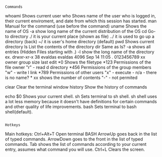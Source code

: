                                                                     Commands

whoami      Shows current user
who         Shows name of the user who is logged in, their current enviroment, and date from which this session has started.
man         Manual for the command (use before the command)
uname       Shows the name of OS
    -a      show long name of the current distribution of the OS
cd          Go-to directory
    ./       it is your current place (shown as file)
    ../      it is used to go up a directory (back)
    ~/       it is user's home directory (default)
pwd         Shows current directory
ls          List the contents of the directory
dir         Same as ls?
    -a        shows all entries (Hidden Files starting with .)
    -l        show the long name of the directory 
              ex. drwxr-xr-x 38 evaldas evaldas   4096 Sep 14 11:05  .
                  0123456789 xx owner   group     size  last edit 
                 *0 Shows the filetype            *123 Permissions of the file owner         "r" - read
                  d  directory                    *456 Permissions of the group members      "w" - write
                  l  link                         *789 Permissions of other users            "x" - execute
                  -  n/a - there is no name?      * xx shows the number of contents          "-" - not permited
                  
clear       Clear the terminal window
history     Show the history of commands

echo $0     Shows your current shell.
sh          Sets terminal to sh shell.
    sh shell uses a lot less memory because it doesn't have definitions for certain commands and other quality of life improvements.
bash        Sets terminal to bash shell(default).

                                                                    Hotkeys

  Main hotkeys:
    Ctrl+Alt+T    Open terminal
  BASH
    ArrowUp     goes back in the list of typed commands.
    ArrowDown   goes to the front in the list of typed commands.
    Tab         shows the list of commands according to your current entry, assumes what command you will use.
    Ctrl+L      Clears the screen.
